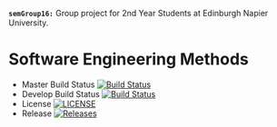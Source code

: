 **`semGroup16:`**
Group project for 2nd Year Students at Edinburgh Napier University. 
# Software Engineering Methods

- Master Build Status [![Build Status](https://travis-ci.org/LiamMBailey/semGroup16.svg?branch=master)](https://travis-ci.org/LiamMBailey/semGroup16)
- Develop Build Status [![Build Status](https://travis-ci.org/LiamMBailey/semGroup16.svg?branch=develop)](https://travis-ci.org/LiamMBailey/semGroup16)
- License [![LICENSE](https://img.shields.io/github/license/LiamMBailey/semGroup16.svg?style=flat-square)](https://github.com/LiamMBailey/semGroup16/blob/master/LICENSE)
- Release [![Releases](https://img.shields.io/github/release/LiamMBailey/semGroup16/all.svg?style=flat-square)](https://github.com/LiamMBailey/semGroup16/releases)
